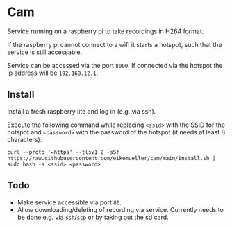 # Cam
Service running on a raspberry pi to take recordings in H264 format.

If the raspberry pi cannot connect to a wifi it starts a hotspot, such that the service is still accessable.

Service can be accessed via the port `8000`. If connected via the hotspot the ip address will be `192.168.12.1`.

## Install

Install a fresh raspberry lite and log in (e.g. via ssh).

Execute the following command while replacing `<ssid>` with the SSID for the hotspot and `<password>` with the password of the hotspot (it needs at least 8 characters):

```
curl --proto '=https' --tlsv1.2 -sSf https://raw.githubusercontent.com/eikemueller/cam/main/install.sh | sudo bash -s <ssid> <password>
```

## Todo

 - Make service accessible via port `80`.
 - Allow downloading/deleting of recording via service. Currently needs to be done e.g. via `ssh`/`scp` or by taking out the sd card.